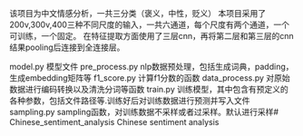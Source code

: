 该项目为中文情感分析，一共三分类（褒义，中性，贬义）
本项目采用了200v,300v,400三种不同尺度的输入，一共六通道，每个尺度有两个通道，一个可训练，一个固定。
在特征提取方面使用了三层cnn，再将第二层和第三层的cnn结果pooling后连接到全连接层。

model.py 模型文件
pre_process.py nlp数据预处理，包括生成词典，padding，生成embedding矩阵等
f1_score.py 计算f1分数的函数
data_process.py 对原始数据进行编码转换以及清洗分词等函数
train.py 训练模型，其中包含有预定义的各种参数，包括文件路径等.训练好后对训练数据进行预测并写入文件
sampling.py sampling函数，对训练数据不采样或者过采样。默认进行采样# Chinese_sentiment_analysis
Chinese sentiment analysis
